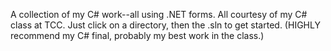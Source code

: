 A collection of my C# work--all using .NET forms. All courtesy of my C# class at TCC. Just click on a directory, then the .sln to get started. (HIGHLY recommend my C# final, probably my best work in the class.)
